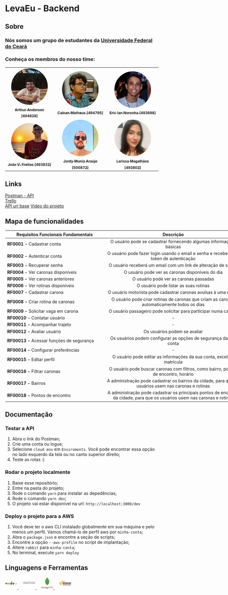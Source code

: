 # LevaEu - Backend

## Sobre
### Nós somos um grupo de estudantes da [Universidade Federal do Ceará](https://www.ufc.br/)
### Conheça os membros do nosso time:
<table>
  <tr>
    <td align="center">
      <a target="_blank" href="https://www.linkedin.com/in/arthur-anderson-2328ab201/">
        <img src="https://raw.githubusercontent.com/RabbitUFC/leva-eu-backend/develop/assets/members/arthur.jpg"
          style="object-fit: cover; border-radius: 50%; width: 120px; height: 120px" /><br/>
        <sub><b>Arthur Anderson [494828]</b></sub>
      </a><br/>
    </td>
    <td align="center">
      <a target="_blank" href="https://www.linkedin.com/in/cainan-matheus-coelho-464988209/">
        <img src="https://raw.githubusercontent.com/RabbitUFC/leva-eu-backend/develop/assets/members/cainan.jpg" style="object-fit: cover; border-radius: 50%; width: 120px; height: 120px" /><br/>
        <sub><b>Cainan Matheus [494795]</b></sub>
      </a><br/>
    </td>
    <td align="center">
      <a target="_blank" href="https://www.linkedin.com/in/eric-ian-noronha-junqueira-bb40091a7/">
        <img src="https://raw.githubusercontent.com/RabbitUFC/leva-eu-backend/develop/assets/members/eric.jpg" style="object-fit: cover; border-radius: 50%; width: 120px; height: 120px" /><br/>
        <sub><b>Eric Ian Noronha [493698]</b></sub>
      </a><br/>
     </td>
  </tr>
  <tr>
    <td align="center">
      <a target="_blank" href="https://www.linkedin.com/in/joaovictorfreitas/">
        <img src="https://raw.githubusercontent.com/RabbitUFC/leva-eu-backend/develop/assets/members/joao.jpg" style="object-fit: cover; border-radius: 50%; width: 120px; height: 120px" /><br/>
        <sub><b>João V. Freitas [493832]</b></sub>
      </a><br/>
    </td>
    <td align="center">
      <a target="_blank" href="https://www.linkedin.com/in/jordy-muniz-b34072117/">
        <img src="https://raw.githubusercontent.com/RabbitUFC/leva-eu-backend/develop/assets/members/jordy.jpg" style="object-fit: cover; border-radius: 50%; width: 120px; height: 120px" /><br/>
        <sub><b>Jordy Muniz Araújo [500872]</b></sub>
      </a><br/>
    </td>
    <td align="center">
      <a target="_blank" href="https://www.linkedin.com/in/joaovictorfreitas/">
        <img src="https://raw.githubusercontent.com/RabbitUFC/leva-eu-backend/develop/assets/members/larissa.jpg" style="object-fit: cover; border-radius: 50%; width: 120px; height: 120px" /><br/>
        <sub><b>Larissa Magalhães [493802]</b></sub>
      </a><br/>
    </td>
  </tr>
</table>

## Links
[Postman - API](https://www.postman.com/winter-resonance-1974/workspace/levaeu/request/6751126-d541ad76-5f19-4d4d-bfab-83355e33795d)<br>
[Trello](https://trello.com/b/RcivNDqd/levaeu)<br>
[API url base](https://s7mjf3rnvf.execute-api.us-east-1.amazonaws.com/dev)
[Video do projeto](https://www.youtube.com/watch?v=Crx06MaqaNo&ab_channel=CainanMatheus)

## Mapa de funcionalidades
<!-- <style type="text/css">
.tg  {border-collapse:collapse;border-spacing:0;}
.tg td{border-color:black;border-style:solid;border-width:1px;font-family:Arial, sans-serif;font-size:14px;
  overflow:hidden;padding:10px 5px;word-break:normal;}
.tg th{border-color:black;border-style:solid;border-width:1px;font-family:Arial, sans-serif;font-size:14px;
  font-weight:normal;overflow:hidden;padding:10px 5px;word-break:normal;}
.tg .tg-c3ow{border-color:inherit;text-align:center;vertical-align:top}
.tg .tg-0pky{border-color:inherit;text-align:left;vertical-align:top}
.tg .tg-0lax{text-align:left;vertical-align:top}
</style> -->
<table class="tg" style="table-layout: fixed; width: 1009px">
  <colgroup>
  <col style="width: 325px">
  <col style="width: 454px">
  <col style="width: 230px">
  </colgroup>
  <thead>
    <tr>
      <th class="tg-c3ow"><span style="text-align: center; font-weight:bold">Requisitos Funcionais Fundamentais</span></th>
      <th class="tg-c3ow"><span style="text-align: center; font-weight:bold">Descrição</span></th>
      <th class="tg-c3ow"><span style="text-align: center; font-weight:bold">Codificação</span></th>
    </tr>
  </thead>
  <tbody>
    <tr>
      <td class="tg-0pky"><span style="font-weight:bold">RF0001 -</span> Cadastrar conta</td>
      <td class="tg-c3ow" style="text-align: center;">O usuário pode se cadastrar fornecendo algumas informações básicas</td>
      <td class="tg-c3ow" style="text-align: center;"><a target="_blank" href="https://github.com/RabbitUFC/leva-eu-backend/blob/develop/src/controllers/users.js#L10" target="_blank" rel="noopener noreferrer">código</a></td>
    </tr>
    <tr>
      <td class="tg-0pky"><span style="font-weight:bold">RF0002 - </span>Autenticar conta</td>
      <td class="tg-0pky" style="text-align: center;">O usuário pode fazer login usando o email e senha e receberá um token de autenticação</td>
      <td class="tg-c3ow" style="text-align: center;"><a target="_blank" href="https://github.com/RabbitUFC/leva-eu-backend/blob/develop/src/controllers/auth.js#L7" target="_blank" rel="noopener noreferrer">código</a></td>
    </tr>
    <tr>
      <td class="tg-0pky"><span style="font-weight:bold">RF0003 - </span><span style="font-weight:normal">Recuperar senha</span></td>
      <td class="tg-0pky" style="text-align: center;">O usuário receberá um email com um link de alteração de senha</td>
      <td class="tg-c3ow" style="text-align: center;"><a target="_blank" href="https://github.com/RabbitUFC/leva-eu-backend/blob/develop/src/controllers/auth.js#L75" target="_blank" rel="noopener noreferrer">código</a></td>
    </tr>
    <tr>
      <td class="tg-0lax"><span style="font-weight:bold">RF0004 -</span> Ver caronas disponíveis</td>
      <td class="tg-0lax" style="text-align: center;">O usuário pode ver as caronas disponíveis do dia</td>
      <td class="tg-c3ow" style="text-align: center;"><a target="_blank" href="https://github.com/RabbitUFC/leva-eu-backend/blob/develop/src/controllers/rides.js#L26" target="_blank" rel="noopener noreferrer">código</a></td>
    </tr>
    <tr>
      <td class="tg-0lax"><span style="font-weight:bold">RF0005 -</span> Ver caronas anteriores</td>
      <td class="tg-0lax" style="text-align: center;">O usuário pode ver as caronas passadas</td>
      <td class="tg-0lax" style="text-align: center;">-</td>
    </tr>
    <tr>
      <td class="tg-0lax"><span style="font-weight:bold">RF0006 -</span> Ver rotinas disponíveis</td>
      <td class="tg-0lax" style="text-align: center;">O usuário pode listar as suas rotinas</td>
      <td class="tg-c3ow" style="text-align: center;"><a target="_blank" href="https://github.com/RabbitUFC/leva-eu-backend/blob/develop/src/controllers/routines.js" target="_blank" rel="noopener noreferrer">código</a></td>
    </tr>
    <tr>
      <td class="tg-0lax"><span style="font-weight:bold">RF0007 -</span> Cadastrar carona</td>
      <td class="tg-0lax" style="text-align: center;">O usuário motorista pode cadastrar caronas avulsas à uma rotina</td>
      <td class="tg-0lax" style="text-align: center;"><a target="_blank" href="https://github.com/RabbitUFC/leva-eu-backend/blob/develop/src/controllers/users.js#L10" target="_blank" rel="noopener noreferrer">código</a></td>
    </tr>
    <tr>
      <td class="tg-0lax"><span style="font-weight:bold">RF0008 -</span> Criar rotina de caronas</td>
      <td class="tg-0lax" style="text-align: center;">O usuário pode criar rotinas de caronas que criam as caronas automaticamente todos os dias</td>
      <td class="tg-c3ow" style="text-align: center;"><a target="_blank" href="https://github.com/RabbitUFC/leva-eu-backend/blob/develop/src/controllers/routines.js" target="_blank" rel="noopener noreferrer">código</a></td>
    </tr>
    <tr>
      <td class="tg-0lax"><span style="font-weight:bold">RF0009 -</span> Solicitar vaga em carona</td>
      <td class="tg-0lax" style="text-align: center;">O usuário passageiro pode solicitar para participar numa carona</td>
      <td class="tg-0lax" style="text-align: center;"><a target="_blank" href="https://github.com/RabbitUFC/leva-eu-backend/blob/develop/src/controllers/rides-requests.js#L8" target="_blank" rel="noopener noreferrer">código</a></td>
    </tr>
    <tr>
      <td class="tg-0lax"><span style="font-weight:bold">RF00010 -</span> Contatar usuário</td>
      <td class="tg-0lax" style="text-align: center;">-</td>
      <td class="tg-0lax" style="text-align: center;">-</td>
    </tr>
    <tr>
      <td class="tg-0lax"><span style="font-weight:bold">RF00011 -</span> Acompanhar trajeto</td>
      <td class="tg-0lax" style="text-align: center;">-</td>
      <td class="tg-0lax" style="text-align: center;">-</td>
    </tr>
    <tr>
      <td class="tg-0lax"><span style="font-weight:bold">RF00012 -</span> Avaliar usuário</td>
      <td class="tg-0lax" style="text-align: center;">Os usuários podem se avaliar</td>
      <td class="tg-0lax" style="text-align: center;">-</td>
    </tr>
    <tr>
      <td class="tg-0lax"><span style="font-weight:bold">RF00013 -</span> Acessar funções de segurança</td>
      <td class="tg-0lax" style="text-align: center;">Os usuários podem configurar as opções de segurança da sua conta</td>
      <td class="tg-0lax" style="text-align: center;">-</td>
    </tr>
    <tr>
      <td class="tg-0lax"><span style="font-weight:bold">RF00014 -</span> Configurar preferências</td>
      <td class="tg-0lax" style="text-align: center;">-</td>
      <td class="tg-0lax" style="text-align: center;">-</td>
    </tr>
    <tr>
      <td class="tg-0lax"><span style="font-weight:bold">RF00015 -</span> Editar perfil</td>
      <td class="tg-0lax" style="text-align: center;">O usuário pode editar as informações da sua conta, exceto a matrícula</td>
      <td class="tg-c3ow" style="text-align: center;"><a target="_blank" href="https://github.com/RabbitUFC/leva-eu-backend/blob/develop/src/controllers/users.js#L107" target="_blank" rel="noopener noreferrer">código</a></td>
    </tr>
    <tr>
      <td class="tg-0lax"><span style="font-weight:bold">RF00016 -</span> Filtrar caronas</td>
      <td class="tg-0lax" style="text-align: center;">O usuário pode buscar caronas com filtros, como bairro, pontos de encontro, horário</td>
      <td class="tg-0lax" style="text-align: center;"><a target="_blank" href="https://github.com/RabbitUFC/leva-eu-backend/blob/develop/src/controllers/rides.js#L26" target="_blank" rel="noopener noreferrer">código</a></td>
    </tr>
    <tr>
      <td class="tg-0lax"><span style="font-weight:bold">RF00017 -</span> Bairros</td>
      <td class="tg-0lax" style="text-align: center;">A administração pode cadastrar os bairros da cidade, para que os usuários usem nas caronas e rotinas</td>
      <td class="tg-0lax" style="text-align: center;"><a target="_blank" href="https://github.com/RabbitUFC/leva-eu-backend/blob/develop/src/controllers/districts.js" target="_blank" rel="noopener noreferrer">código</a></td>
    </tr>
    <tr>
      <td class="tg-0lax"><span style="font-weight:bold">RF00018 -</span> Pontos de encontro</td>
      <td class="tg-0lax" style="text-align: center;">A administração pode cadastrar os principais pontos de encontro da cidade, para que os usuários usem nas caronas e rotinas</td>
      <td class="tg-0lax" style="text-align: center;"><a target="_blank" href="https://github.com/RabbitUFC/leva-eu-backend/blob/develop/src/controllers/pickup-points.js" target="_blank" rel="noopener noreferrer">código</a></td>
    </tr>
  </tbody>
</table>

## Documentação
### Testar a API
1. Abra o link do Postman;
2. Crie uma conta ou logue;
3. Selecione `cloud env` em `Enviroments`. Você pode encontrar essa opção no lado esquerdo da tela ou no canto superior direito;
4. Teste as rotas :)

### Rodar o projeto localmente
1. Baixe esse repositório;
2. Entre na pasta do projeto;
3. Rode o comando `yarn` para instalar as depedências;
4. Rode o comando `yarn dev`;
5. O projeto vai estar disponível na url: `http://localhost:3000/dev`

### Deploy o projeto para a AWS 
1. Você deve ter o aws CLI instalado globalmente em sua máquina e pelo menos um perfil. Vamos chamá-lo de perfil aws por `minha-conta`;
2. Abra o `package.json` e encontre a seção de scripts;
3. Encontre a opção `--aws-profile` no script de implantação;
4. Altere `rabbit` para `minha-conta`;
5. No terminal, execute `yarn deploy`

## Linguagens e Ferramentas
<p align="left">
  <a href="https://nodejs.org" target="_blank" rel="noreferrer" style="margin-right: 15px;">
    <img src="https://raw.githubusercontent.com/devicons/devicon/master/icons/nodejs/nodejs-original-wordmark.svg" alt="nodejs" width="40" height="40" />
  </a>
  <a href="https://expressjs.com" target="_blank" rel="noreferrer" style="margin-right: 15px;">
    <img src="https://raw.githubusercontent.com/devicons/devicon/master/icons/express/express-original-wordmark.svg" alt="express" width="40" height="40" />
  </a>
  <a href="https://www.mongodb.com/" target="_blank" rel="noreferrer" style="margin-right: 15px;">
    <img src="https://raw.githubusercontent.com/devicons/devicon/master/icons/mongodb/mongodb-original-wordmark.svg" alt="mongodb" width="40" height="40" />
  </a>
  <a href="https://aws.amazon.com" target="_blank" rel="noreferrer" style="margin-right: 15px;">
    <img src="https://raw.githubusercontent.com/devicons/devicon/master/icons/amazonwebservices/amazonwebservices-original-wordmark.svg" alt="aws" width="40" height="40"     />
  </a>
</p>
